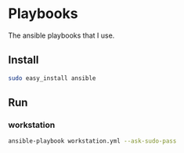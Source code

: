 Playbooks
=========

The ansible playbooks that I use.

Install
-------

```bash
sudo easy_install ansible
```

Run
---

### workstation
```bash
ansible-playbook workstation.yml --ask-sudo-pass
```

